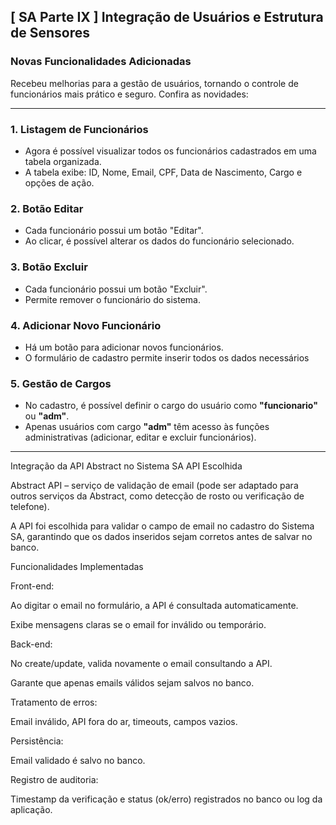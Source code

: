 ## [ SA Parte IX ] Integração de Usuários e Estrutura de Sensores 


### Novas Funcionalidades Adicionadas

Recebeu  melhorias para a gestão de usuários, tornando o controle de funcionários mais prático e seguro. Confira as novidades:

---

### 1. **Listagem de Funcionários**
- Agora é possível visualizar todos os funcionários cadastrados em uma tabela organizada.
- A tabela exibe: ID, Nome, Email, CPF, Data de Nascimento, Cargo e opções de ação.

### 2. **Botão Editar**
- Cada funcionário possui um botão "Editar".
- Ao clicar, é possível alterar os dados do funcionário selecionado.

### 3. **Botão Excluir**
- Cada funcionário possui um botão "Excluir".
- Permite remover o funcionário do sistema.

### 4. **Adicionar Novo Funcionário**
- Há um botão para adicionar novos funcionários.
- O formulário de cadastro permite inserir todos os dados necessários

### 5. **Gestão de Cargos**
- No cadastro, é possível definir o cargo do usuário como **"funcionario"** ou **"adm"**.
- Apenas usuários com cargo **"adm"** têm acesso às funções administrativas (adicionar, editar e excluir funcionários).

---

Integração da API Abstract no Sistema SA
API Escolhida

Abstract API – serviço de validação de email (pode ser adaptado para outros serviços da Abstract, como detecção de rosto ou verificação de telefone).

A API foi escolhida para validar o campo de email no cadastro do Sistema SA, garantindo que os dados inseridos sejam corretos antes de salvar no banco.

Funcionalidades Implementadas

Front-end:

Ao digitar o email no formulário, a API é consultada automaticamente.

Exibe mensagens claras se o email for inválido ou temporário.

Back-end:

No create/update, valida novamente o email consultando a API.

Garante que apenas emails válidos sejam salvos no banco.

Tratamento de erros:

Email inválido, API fora do ar, timeouts, campos vazios.

Persistência:

Email validado é salvo no banco.

Registro de auditoria:

Timestamp da verificação e status (ok/erro) registrados no banco ou log da aplicação.
